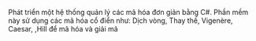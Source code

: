 Phát triển một hệ thống quản lý các mã hóa đơn giản bằng C#. Phần mềm này sử dụng các mã hóa cổ điển như:
Dịch vòng, 
Thay thế, 
Vigenère, 
Caesar, 
,Hill 
để mã hóa và giải mã 
